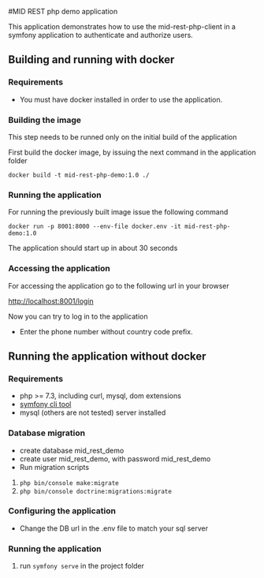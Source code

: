 #MID REST php demo application

This application demonstrates how to use the mid-rest-php-client in a symfony application to authenticate and authorize users.

## Building and running with docker

### Requirements

- You must have docker installed in order to use the application.

### Building the image

This step needs to be runned only on the initial build of the application

First build the docker image, by issuing the next command in the application folder

`docker build -t mid-rest-php-demo:1.0 ./`

### Running the application

For running the previously built image issue the following command

`docker run -p 8001:8000 --env-file docker.env -it mid-rest-php-demo:1.0`

The application should start up in about 30 seconds

### Accessing the application

For accessing the application go to the following url in your browser

[http://localhost:8001/login](http://localhost:8001/login)

Now you can try to log in to the application

- Enter the phone number without country code prefix.


## Running the application without docker

### Requirements

- php >= 7.3, including curl, mysql, dom extensions
- [symfony cli tool](https://symfony.com/download)
- mysql (others are not tested) server installed

### Database migration
- create database mid_rest_demo
- create user mid_rest_demo, with password mid_rest_demo
- Run migration scripts

1. `php bin/console make:migrate`
1. `php bin/console doctrine:migrations:migrate`

### Configuring the application

- Change the DB url in the .env file to match your sql server

### Running the application
1. run `symfony serve` in the project folder
